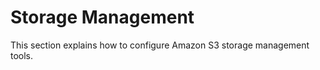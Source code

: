 # Storage Management<a name="storage-management"></a>

This section explains how to configure Amazon S3 storage management tools\.

